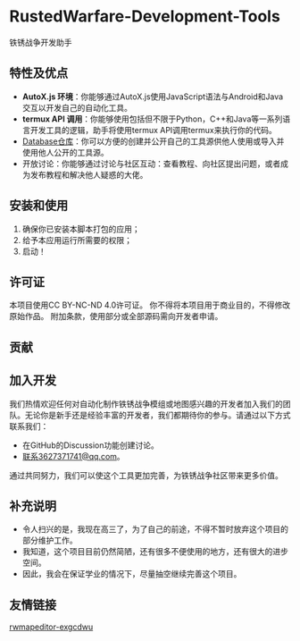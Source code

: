 # RustedWarfare-Development-Tools

铁锈战争开发助手

## 特性及优点

- **AutoX.js 环境**：你能够通过AutoX.js使用JavaScript语法与Android和Java交互以开发自己的自动化工具。
- **termux API 调用**：你能够使用包括但不限于Python，C++和Java等一系列语言开发工具的逻辑，助手将使用termux API调用termux来执行你的代码。
- [Database仓库](https://github.com/Delta-Water/RustedWarfare-Development-Tools-Database)：你可以方便的创建并公开自己的工具源供他人使用或导入并使用他人公开的工具源。
- 开放讨论：你能够通过讨论与社区互动：查看教程、向社区提出问题，或者成为发布教程和解决他人疑惑的大佬。

## 安装和使用

1. 确保你已安装本脚本打包的应用；
2. 给予本应用运行所需要的权限；
3. 启动！

## 许可证

本项目使用CC BY-NC-ND 4.0许可证。
你不得将本项目用于商业目的，不得修改原始作品。
附加条款，使用部分或全部源码需向开发者申请。

## 贡献



## 加入开发

我们热情欢迎任何对自动化制作铁锈战争模组或地图感兴趣的开发者加入我们的团队。无论你是新手还是经验丰富的开发者，我们都期待你的参与。请通过以下方式联系我们：

- 在GitHub的Discussion功能创建讨论。
- 联系3627371741@qq.com。

通过共同努力，我们可以使这个工具更加完善，为铁锈战争社区带来更多价值。

## 补充说明

- 令人扫兴的是，我现在高三了，为了自己的前途，不得不暂时放弃这个项目的部分维护工作。
- 我知道，这个项目目前仍然简陋，还有很多不便使用的地方，还有很大的进步空间。
- 因此，我会在保证学业的情况下，尽量抽空继续完善这个项目。

## 友情链接

[rwmapeditor-exgcdwu](https://github.com/exgcdwu/Rusted-Warfare-map-editor-for-city-occupation-play-)